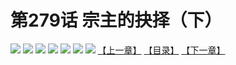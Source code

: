 # 第279话 宗主的抉择（下）
![](https://mhpic.xiaomingtaiji.net/comic/D/斗破苍穹拆分版/279话/1.jpg-zymk.middle.webp)
![](https://mhpic.xiaomingtaiji.net/comic/D/斗破苍穹拆分版/279话/2.jpg-zymk.middle.webp)
![](https://mhpic.xiaomingtaiji.net/comic/D/斗破苍穹拆分版/279话/3.jpg-zymk.middle.webp)
![](https://mhpic.xiaomingtaiji.net/comic/D/斗破苍穹拆分版/279话/4.jpg-zymk.middle.webp)
![](https://mhpic.xiaomingtaiji.net/comic/D/斗破苍穹拆分版/279话/5.jpg-zymk.middle.webp)
![](https://mhpic.xiaomingtaiji.net/comic/D/斗破苍穹拆分版/279话/6.jpg-zymk.middle.webp)
![](https://mhpic.xiaomingtaiji.net/comic/D/斗破苍穹拆分版/279话/7.jpg-zymk.middle.webp)
[【上一章】](./278.md)
[【目录】](./README.md)
[【下一章】](./280.md)
